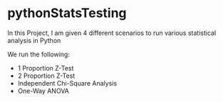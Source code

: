 # pythonStatsTesting


In this Project, I am given 4 different scenarios to run various statistical analysis in Python

We run the following:
- 1 Proportion Z-Test
- 2 Proportion Z-Test
- Independent Chi-Square Analysis
- One-Way ANOVA
